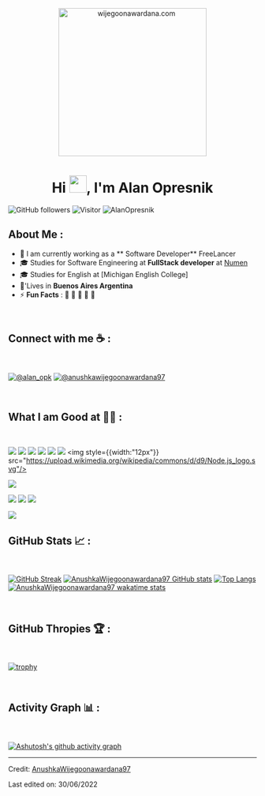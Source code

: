 <div align="center" width="50">
    <img alt="wijegoonawardana.com" src="./assets/oh hi there.png" width="300"/>
</div>
<h1 align="center">Hi <img src="https://media.giphy.com/media/hvRJCLFzcasrR4ia7z/giphy.gif" width="35">, I'm Alan Opresnik</h1>

![GitHub followers](https://img.shields.io/github/followers/AlanOpresnik?style=social)  ![Visitor](https://visitor-badge.laobi.icu/badge?page_id=AlanOpresnik.repoName) <img src="https://komarev.com/ghpvc/?username=AlanOpresnik" alt="AlanOpresnik" />

## About Me :

- 🏢 I am currently working as a ** Software Developer** FreeLancer
- 🎓 Studies for Software Engineering at **FullStack developer** at [Numen]([https://www.ilabs.lk/](https://academianumen.com.ar/))
- 🎓 Studies for English  at [Michigan English College]
- 🏡'Lives in **Buenos Aires Argentina**
- ⚡ **Fun Facts** : 🍕 🏉 🏏 🎥 🚞

<br>

## Connect with me ☕ :

<br>

[![@alan_opk](https://img.icons8.com/fluency/48/000000/instagram-new.png "@alan_opk")](https://www.instagram.com/alan_opk/) [![@anushkawijegoonawardana97](https://img.icons8.com/fluency/48/000000/linkedin.png "@AlanOpresnik")](https://www.linkedin.com/in/alan-opresnik-927b68232/)

<br>

## What I am Good at 🧑‍💻 :

<br>

<img src="https://img.icons8.com/color/48/000000/html-5--v1.png"/> <img src="https://img.icons8.com/color/48/000000/css3.png"/> <img src="https://img.icons8.com/color/48/000000/sass.png"/> <img src="https://img.icons8.com/color/48/000000/javascript--v1.png"/> <img src="https://img.icons8.com/office/48/000000/react.png"/>
<img src="https://img.icons8.com/color/48/000000/nextjs.png"/>
<img style={{width:"12px"}} src="https://upload.wikimedia.org/wikipedia/commons/d/d9/Node.js_logo.svg"/>

<img src="https://img.iconos8.es/icon/54087/nodejs"/>


<img src="https://img.icons8.com/color/48/000000/mysql-logo.png"/> <img src="https://img.icons8.com/color/48/000000/mongodb.png"/> <img src="https://img.icons8.com/color/48/000000/firebase.png"/>

<img src="https://img.icons8.com/color/48/000000/npm.png"/>

<br>

## GitHub Stats 📈 :

<br>

[![GitHub Streak](https://github-readme-streak-stats.herokuapp.com?user=AnushkaWijegoonawardana97&theme=algolia&date_format=M%20j%5B%2C%20Y%5D)](https://git.io/streak-stats) [![AnushkaWijegoonawardana97 GitHub stats](https://github-readme-stats.vercel.app/api?username=AnushkaWijegoonawardana97&theme=algolia)](https://github.com/AnushkaWijegoonawardana97/github-readme-stats) [![Top Langs](https://github-readme-stats.vercel.app/api/top-langs/?username=AnushkaWijegoonawardana97&theme=algolia)](https://github.com/AnushkaWijegoonawardana97/github-readme-stats) [![AnushkaWijegoonawardana97 wakatime stats](https://github-readme-stats.vercel.app/api/wakatime?username=WinterWolf97&theme=algolia)](https://github.com/WinterWolf97/github-readme-stats)

<br>

## GitHub Thropies 🏆 :

<br>

[![trophy](https://github-profile-trophy.vercel.app/?username=AnushkaWijegoonawardana97)](https://github.com/AnushkaWijegoonawardana97/github-profile-trophy)

<br>

## Activity Graph 📊 :

<br>

[![Ashutosh's github activity graph](https://activity-graph.herokuapp.com/graph?username=AnushkaWijegoonawardana97&bg_color=000&color=fff&line=00E676&point=fff&hide_border=true)](https://github.com/ashutosh00710/github-readme-activity-graph)

---

Credit: [AnushkaWijegoonawardana97](https://github.com/AnushkaWijegoonawardana97)

Last edited on: 30/06/2022
